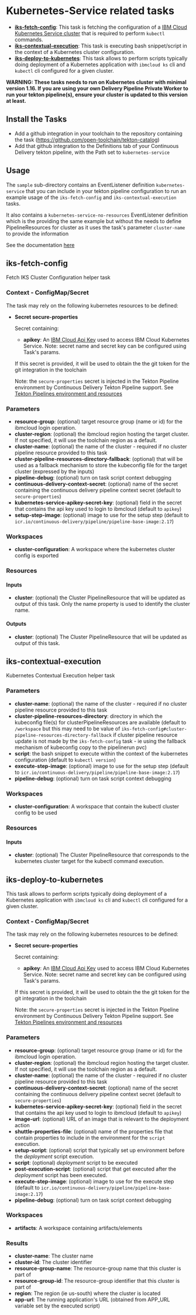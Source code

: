 # Kubernetes-Service related tasks

- **[iks-fetch-config](#iks-fetch-config)**: This task is fetching the configuration of a [IBM Cloud Kubernetes Service cluster](https://cloud.ibm.com/docs/containers?topic=containers-getting-started) that is required to perform `kubectl` commands.
- **[iks-contextual-execution](#iks-contextual-execution)**: This task is executing bash snippet/script in the context of a Kubernetes cluster configuration.
- **[iks-deploy-to-kubernetes](#iks-deploy-to-kubernetes)**: This task allows to perform scripts typically doing deployment of a Kubernetes application with `ibmcloud ks` cli and `kubectl` cli configured for a given cluster.

**WARNING: These tasks needs to run on Kubernetes cluster with minimal version 1.16. If you are using your own Delivery Pipeline Private Worker to run your tekton pipeline(s), ensure your cluster is updated to this version at least.**

## Install the Tasks
- Add a github integration in your toolchain to the repository containing the task (https://github.com/open-toolchain/tekton-catalog)
- Add that github integration to the Definitions tab of your Continuous Delivery tekton pipeline, with the Path set to `kubernetes-service`

## Usage
The `sample` sub-directory contains an EventListener definition `kubernetes-service` that you can include in your tekton pipeline configuration to run an example usage of the `iks-fetch-config` and `iks-contextual-execution` tasks.

It also contains a `kubernetes-service-no-resources` EventListener definition which is the providing the same example but without the needs to define PipelineResources for cluster as it uses the task's parameter `cluster-name` to provide the information

  See the documentation [here](./sample/README.md)

## iks-fetch-config

Fetch IKS Cluster Configuration helper task

### Context - ConfigMap/Secret

  The task may rely on the following kubernetes resources to be defined:

* **Secret secure-properties**

  Secret containing:
  * **apikey**: An [IBM Cloud Api Key](https://cloud.ibm.com/iam/apikeys) used to access IBM Cloud Kubernetes Service. Note: secret name and secret key can be configured using Task's params.

  If this secret is provided, it will be used to obtain the the git token for the git integration in the toolchain

  Note: the `secure-properties` secret is injected in the Tekton Pipeline environment by Continuous Delivery Tekton Pipeline support. See [Tekton Pipelines environment and resources](https://cloud.ibm.com/docs/ContinuousDelivery?topic=ContinuousDelivery-tekton_environment#tekton_envprop)

### Parameters

* **resource-group**: (optional) target resource group (name or id) for the ibmcloud login operation.
* **cluster-region**: (optional) the ibmcloud region hosting the target cluster. If not specified, it will use the toolchain region as a default.
* **cluster-name**: (optional) the name of the cluster - required if no cluster pipeline resource provided to this task
* **cluster-pipeline-resources-directory-fallback**: (optional) that will be used as a fallback mechanism to store the kubeconfig file for the target cluster (expressed by the inputs)
* **pipeline-debug**: (optional) turn on task script context debugging
* **continuous-delivery-context-secret**: (optional) name of the secret containing the continuous delivery pipeline context secret (default to `secure-properties`)
* **kubernetes-service-apikey-secret-key**: (optional) field in the secret that contains the api key used to login to ibmcloud (default to `apikey`)
* **setup-step-image**: (optional) image to use for the setup step (default to `icr.io/continuous-delivery/pipeline/pipeline-base-image:2.17`)

### Workspaces

* **cluster-configuration**: A workspace where the kubernetes cluster config is exported

### Resources

#### Inputs

* **cluster**: (optional) the Cluster PipelineResource that will be updated as output of this task. Only the name property is used to identify the cluster name.

#### Outputs

* **cluster**: (optional) The Cluster PipelineResource that will be updated as output of this task.

## iks-contextual-execution

Kubernetes Contextual Execution helper task

### Parameters

* **cluster-name**: (optional) the name of the cluster - required if no cluster pipeline resource provided to this task
* **cluster-pipeline-resources-directory**: directory in which the kubeconfig file(s) for clusterPipelineResources are available (default to `/workspace` but this may need to be value of `iks-fetch-config#cluster-pipeline-resources-directory-fallback` if cluster pipeline resource update is not made by the `iks-fetch-config` task - ie using the fallback mechanism of kubeconfig copy to the pipelinerun pvc)
* **script**: the bash snippet to execute within the context of the kubernetes configuration (default to `kubectl version`)
* **execute-step-image**: (optional) image to use for the setup step (default to `icr.io/continuous-delivery/pipeline/pipeline-base-image:2.17`)
* **pipeline-debug**: (optional) turn on task script context debugging

### Workspaces

* **cluster-configuration**: A workspace that contain the kubectl cluster config to be used

### Resources

#### Inputs

* **cluster**: (optional) The Cluster PipelineResource that corresponds to the kubernetes cluster target for the kubectl command execution.

## iks-deploy-to-kubernetes

This task allows to perform scripts typically doing deployment of a Kubernetes application with `ibmcloud ks` cli and `kubectl` cli configured for a given cluster.

### Context - ConfigMap/Secret

  The task may rely on the following kubernetes resources to be defined:

* **Secret secure-properties**

  Secret containing:
  * **apikey**: An [IBM Cloud Api Key](https://cloud.ibm.com/iam/apikeys) used to access IBM Cloud Kubernetes Service. Note: secret name and secret key can be configured using Task's params.

  If this secret is provided, it will be used to obtain the the git token for the git integration in the toolchain

  Note: the `secure-properties` secret is injected in the Tekton Pipeline environment by Continuous Delivery Tekton Pipeline support. See [Tekton Pipelines environment and resources](https://cloud.ibm.com/docs/ContinuousDelivery?topic=ContinuousDelivery-tekton_environment#tekton_envprop)

### Parameters

* **resource-group**: (optional) target resource group (name or id) for the ibmcloud login operation.
* **cluster-region**: (optional) the ibmcloud region hosting the target cluster. If not specified, it will use the toolchain region as a default.
* **cluster-name**: (optional) the name of the cluster - required if no cluster pipeline resource provided to this task
* **continuous-delivery-context-secret**: (optional) name of the secret containing the continuous delivery pipeline context secret (default to `secure-properties`)
* **kubernetes-service-apikey-secret-key**: (optional) field in the secret that contains the api key used to login to ibmcloud (default to `apikey`)
* **image-url**: (optional) URL of an image that is relevant to the deployment action
* **shuttle-properties-file**: (optional) name of the properties file that contain properties to include in the environment for the `script` execution.
* **setup-script**: (optional) script that typically set up environment before the _deployment_ script execution.
* **script**: (optional) _deployment_ script to be executed
* **post-execution-script**: (optional) script that get executed after the _deployment_ script has been executed.
* **execute-step-image**: (optional) image to use for the execute step (default to `icr.io/continuous-delivery/pipeline/pipeline-base-image:2.17`)
* **pipeline-debug**: (optional) turn on task script context debugging

### Workspaces

* **artifacts**: A workspace containing artifacts/elements

### Results

* **cluster-name**: The cluster name
* **cluster-id**: The cluster identifier
* **resource-group-name**: The resource-group name that this cluster is part of
* **resource-group-id**: The resource-group identifier that this cluster is part of
* **region**: The region (ie us-south) where the cluster is located
* **app-url**: The running application's URL (obtained from APP_URL variable set by the executed script)

